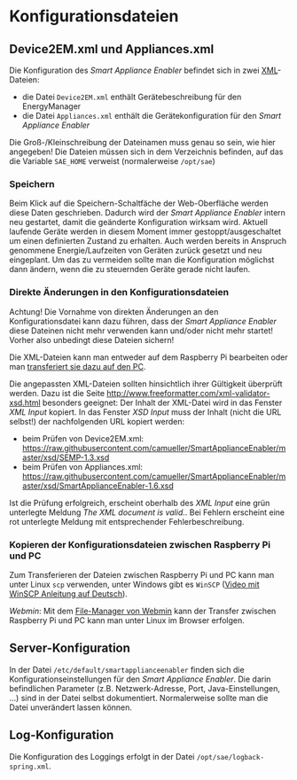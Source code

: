 # Konfigurationsdateien

## Device2EM.xml und Appliances.xml
Die Konfiguration des *Smart Appliance Enabler* befindet sich in zwei [XML](https://de.wikipedia.org/wiki/Extensible_Markup_Language)-Dateien:
* die Datei `Device2EM.xml` enthält Gerätebeschreibung für den EnergyManager
* die Datei `Appliances.xml` enthält die Gerätekonfiguration für den *Smart Appliance Enabler*

Die Groß-/Kleinschreibung der Dateinamen muss genau so sein, wie hier angegeben!
Die Dateien müssen sich in dem Verzeichnis befinden, auf das die Variable `SAE_HOME` verweist (normalerweise `/opt/sae`)

### Speichern
Beim Klick auf die Speichern-Schaltfäche der Web-Oberfläche werden diese Daten geschrieben. Dadurch wird der *Smart Appliance Enabler* intern neu gestartet, damit die geänderte Konfiguration wirksam wird. Aktuell laufende Geräte werden in diesem Moment immer gestoppt/ausgeschaltet um einen definierten Zustand zu erhalten. Auch werden bereits in Anspruch genommene Energie/Laufzeiten von Geräten zurück gesetzt und neu eingeplant. Um das zu vermeiden sollte man die Konfiguration möglichst dann ändern, wenn die zu steuernden Geräte gerade nicht laufen.

### Direkte Änderungen in den Konfigurationsdateien

Achtung! Die Vornahme von direkten Änderungen an den Konfigurationsdatei kann dazu führen, dass der *Smart Appliance Enabler* diese Dateinen nicht mehr verwenden kann und/oder nicht mehr startet! Vorher also unbedingt diese Dateien sichern! 

Die XML-Dateien kann man entweder auf dem Raspberry Pi bearbeiten oder man [transferiert sie dazu auf den PC](#scp).

Die angepassten XML-Dateien sollten hinsichtlich ihrer Gültigkeit überprüft werden.
Dazu ist die Seite http://www.freeformatter.com/xml-validator-xsd.html besonders geeignet:
Der Inhalt der XML-Datei wird in das Fenster *XML Input* kopiert.
In das Fenster *XSD Input* muss der Inhalt (nicht die URL selbst!) der nachfolgenden URL kopiert werden:
* beim Prüfen von Device2EM.xml: https://raw.githubusercontent.com/camueller/SmartApplianceEnabler/master/xsd/SEMP-1.3.xsd
* beim Prüfen von Appliances.xml: https://raw.githubusercontent.com/camueller/SmartApplianceEnabler/master/xsd/SmartApplianceEnabler-1.6.xsd

Ist die Prüfung erfolgreich, erscheint oberhalb des *XML Input* eine grün unterlegte Meldung *The XML document is valid.*. Bei Fehlern erscheint eine rot unterlegte Meldung mit entsprechender Fehlerbeschreibung.

### Kopieren der Konfigurationsdateien zwischen Raspberry Pi und PC
<a name="scp">

Zum Transferieren der Dateien zwischen Raspberry Pi und PC kann man unter Linux `scp` verwenden, unter Windows gibt es `WinSCP` ([Video mit WinSCP Anleitung auf Deutsch](https://www.youtube.com/watch?v=z6yJDMjTdMg)).

*Webmin*: Mit dem [File-Manager von Webmin](Webmin_DE.md) kann der Transfer zwischen Raspberry Pi und PC kann man unter Linux im Browser erfolgen.

## Server-Konfiguration
<a name="etc-default-smartapplianceenabler">

In der Datei `/etc/default/smartapplianceenabler` finden sich die Konfigurationseinstellungen für den *Smart Appliance Enabler*. Die darin befindlichen Parameter (z.B. Netzwerk-Adresse, Port, Java-Einstellungen, ...) sind in der Datei selbst dokumentiert. Normalerweise sollte man die Datei unverändert lassen können.

## Log-Konfiguration
<a name="log-konfiguration">

Die Konfiguration des Loggings erfolgt in der Datei `/opt/sae/logback-spring.xml`.
